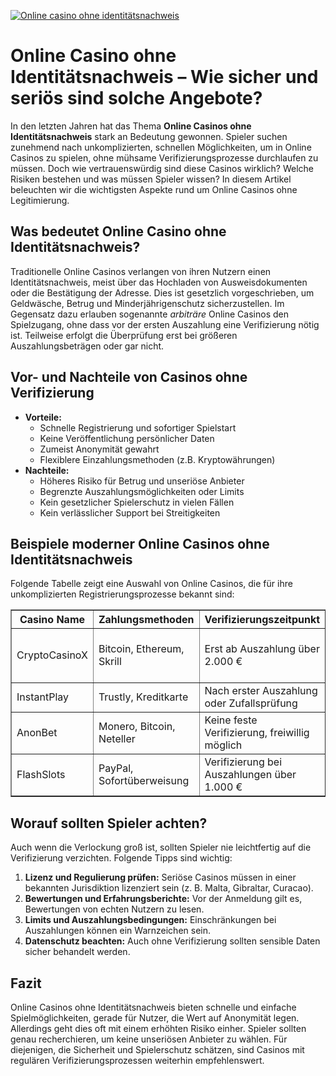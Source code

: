 [![Online casino ohne identitätsnachweis](https://123-caf.pages.dev/gitsignup.png)](https://vrmoo.ru/Bt82HjjY)

<h1>Online Casino ohne Identitätsnachweis – Wie sicher und seriös sind solche Angebote?</h1> <p>In den letzten Jahren hat das Thema <strong>Online Casinos ohne Identitätsnachweis</strong> stark an Bedeutung gewonnen. Spieler suchen zunehmend nach unkomplizierten, schnellen Möglichkeiten, um in Online Casinos zu spielen, ohne mühsame Verifizierungsprozesse durchlaufen zu müssen. Doch wie vertrauenswürdig sind diese Casinos wirklich? Welche Risiken bestehen und was müssen Spieler wissen? In diesem Artikel beleuchten wir die wichtigsten Aspekte rund um Online Casinos ohne Legitimierung.</p>  <h2>Was bedeutet Online Casino ohne Identitätsnachweis?</h2> <p>Traditionelle Online Casinos verlangen von ihren Nutzern einen Identitätsnachweis, meist über das Hochladen von Ausweisdokumenten oder die Bestätigung der Adresse. Dies ist gesetzlich vorgeschrieben, um Geldwäsche, Betrug und Minderjährigenschutz sicherzustellen. Im Gegensatz dazu erlauben sogenannte <em>arbiträre</em> Online Casinos den Spielzugang, ohne dass vor der ersten Auszahlung eine Verifizierung nötig ist. Teilweise erfolgt die Überprüfung erst bei größeren Auszahlungsbeträgen oder gar nicht.</p>  <h2>Vor- und Nachteile von Casinos ohne Verifizierung</h2> <ul>   <li><strong>Vorteile:</strong>     <ul>       <li>Schnelle Registrierung und sofortiger Spielstart</li>       <li>Keine Veröffentlichung persönlicher Daten</li>       <li>Zumeist Anonymität gewahrt</li>       <li>Flexiblere Einzahlungsmethoden (z.B. Kryptowährungen)</li>     </ul>   </li>   <li><strong>Nachteile:</strong>     <ul>       <li>Höheres Risiko für Betrug und unseriöse Anbieter</li>       <li>Begrenzte Auszahlungsmöglichkeiten oder Limits</li>       <li>Kein gesetzlicher Spielerschutz in vielen Fällen</li>       <li>Kein verlässlicher Support bei Streitigkeiten</li>     </ul>   </li> </ul>  <h2>Beispiele moderner Online Casinos ohne Identitätsnachweis</h2> <p>Folgende Tabelle zeigt eine Auswahl von Online Casinos, die für ihre unkomplizierten Registrierungsprozesse bekannt sind:</p>  <table border="1" cellpadding="8" cellspacing="0">   <thead>     <tr>       <th>Casino Name</th>       <th>Zahlungsmethoden</th>       <th>Verifizierungszeitpunkt</th>       <th>Besonderheiten</th>     </tr>   </thead>   <tbody>     <tr>       <td>CryptoCasinoX</td>       <td>Bitcoin, Ethereum, Skrill</td>       <td>Erst ab Auszahlung über 2.000 €</td>       <td>Fokus auf Kryptowährungen, schnelle Auszahlungen</td>     </tr>     <tr>       <td>InstantPlay</td>       <td>Trustly, Kreditkarte</td>       <td>Nach erster Auszahlung oder Zufallsprüfung</td>       <td>Spiel ohne App direkt im Browser</td>     </tr>     <tr>       <td>AnonBet</td>       <td>Monero, Bitcoin, Neteller</td>       <td>Keine feste Verifizierung, freiwillig möglich</td>       <td>Hohe Anonymität, kein KYC erzwungen</td>     </tr>     <tr>       <td>FlashSlots</td>       <td>PayPal, Sofortüberweisung</td>       <td>Verifizierung bei Auszahlungen über 1.000 €</td>       <td>Schnelle Anmeldung, viele Slots</td>     </tr>   </tbody> </table>  <h2>Worauf sollten Spieler achten?</h2> <p>Auch wenn die Verlockung groß ist, sollten Spieler nie leichtfertig auf die Verifizierung verzichten. Folgende Tipps sind wichtig:</p> <ol>   <li><strong>Lizenz und Regulierung prüfen:</strong> Seriöse Casinos müssen in einer bekannten Jurisdiktion lizenziert sein (z. B. Malta, Gibraltar, Curacao).</li>   <li><strong>Bewertungen und Erfahrungsberichte:</strong> Vor der Anmeldung gilt es, Bewertungen von echten Nutzern zu lesen.</li>   <li><strong>Limits und Auszahlungsbedingungen:</strong> Einschränkungen bei Auszahlungen können ein Warnzeichen sein.</li>   <li><strong>Datenschutz beachten:</strong> Auch ohne Verifizierung sollten sensible Daten sicher behandelt werden.</li> </ol>  <h2>Fazit</h2> <p>Online Casinos ohne Identitätsnachweis bieten schnelle und einfache Spielmöglichkeiten, gerade für Nutzer, die Wert auf Anonymität legen. Allerdings geht dies oft mit einem erhöhten Risiko einher. Spieler sollten genau recherchieren, um keine unseriösen Anbieter zu wählen. Für diejenigen, die Sicherheit und Spielerschutz schätzen, sind Casinos mit regulären Verifizierungsprozessen weiterhin empfehlenswert.</p>